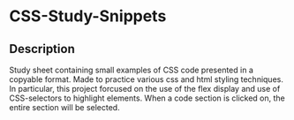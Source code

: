 # CSS-Study-Snippets

## Description

Study sheet containing small examples of CSS code presented in a copyable format.  Made to practice various css and html styling techniques.  In particular, this project forcused on the use of the flex display and use of CSS-selectors to highlight elements.  When a code section is clicked on, the entire section will be selected.


